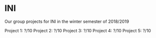 # INI
Our group projects for INI in the winter semester of 2018/2019

Project 1: ?/10
Project 2: ?/10
Project 3: ?/10
Project 4: ?/10
Project 5: ?/10
